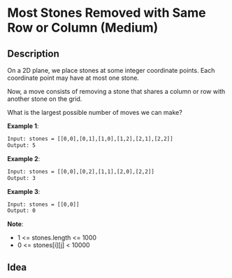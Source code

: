# Most Stones Removed with Same Row or Column (Medium)

## Description

On a 2D plane, we place stones at some integer coordinate points.  Each coordinate point may have at most one stone.

Now, a move consists of removing a stone that shares a column or row with another stone on the grid.

What is the largest possible number of moves we can make?

**Example 1**:

```html
Input: stones = [[0,0],[0,1],[1,0],[1,2],[2,1],[2,2]]
Output: 5
```

**Example 2**:

```html
Input: stones = [[0,0],[0,2],[1,1],[2,0],[2,2]]
Output: 3
```

**Example 3**:

```html
Input: stones = [[0,0]]
Output: 0
```

**Note**:

- 1 <= stones.length <= 1000
- 0 <= stones[i][j] < 10000

## Idea
